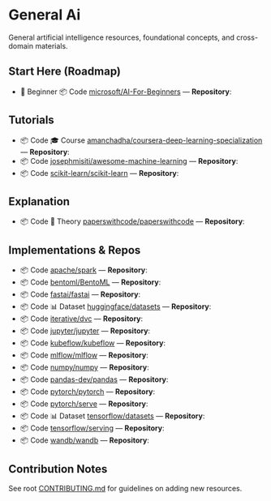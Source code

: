 # General Ai

General artificial intelligence resources, foundational concepts, and cross-domain materials.

## Start Here (Roadmap)

- 🏁 Beginner 📦 Code [microsoft/AI-For-Beginners](https://github.com/microsoft/AI-For-Beginners) — **Repository**:

## Tutorials

- 📦 Code 🎓 Course [amanchadha/coursera-deep-learning-specialization](https://github.com/amanchadha/coursera-deep-learning-specialization) — **Repository**:
- 📦 Code [josephmisiti/awesome-machine-learning](https://github.com/josephmisiti/awesome-machine-learning) — **Repository**:
- 📦 Code [scikit-learn/scikit-learn](https://github.com/scikit-learn/scikit-learn) — **Repository**:

## Explanation

- 📦 Code 🧠 Theory [paperswithcode/paperswithcode](https://github.com/paperswithcode/paperswithcode) — **Repository**:

## Implementations & Repos

- 📦 Code [apache/spark](https://github.com/apache/spark) — **Repository**:
- 📦 Code [bentoml/BentoML](https://github.com/bentoml/BentoML) — **Repository**:
- 📦 Code [fastai/fastai](https://github.com/fastai/fastai) — **Repository**:
- 📦 Code 📊 Dataset [huggingface/datasets](https://github.com/huggingface/datasets) — **Repository**:
- 📦 Code [iterative/dvc](https://github.com/iterative/dvc) — **Repository**:
- 📦 Code [jupyter/jupyter](https://github.com/jupyter/jupyter) — **Repository**:
- 📦 Code [kubeflow/kubeflow](https://github.com/kubeflow/kubeflow) — **Repository**:
- 📦 Code [mlflow/mlflow](https://github.com/mlflow/mlflow) — **Repository**:
- 📦 Code [numpy/numpy](https://github.com/numpy/numpy) — **Repository**:
- 📦 Code [pandas-dev/pandas](https://github.com/pandas-dev/pandas) — **Repository**:
- 📦 Code [pytorch/pytorch](https://github.com/pytorch/pytorch) — **Repository**:
- 📦 Code [pytorch/serve](https://github.com/pytorch/serve) — **Repository**:
- 📦 Code 📊 Dataset [tensorflow/datasets](https://github.com/tensorflow/datasets) — **Repository**:
- 📦 Code [tensorflow/serving](https://github.com/tensorflow/serving) — **Repository**:
- 📦 Code [wandb/wandb](https://github.com/wandb/wandb) — **Repository**:

## Contribution Notes

See root [CONTRIBUTING.md](../CONTRIBUTING.md) for guidelines on adding new resources.